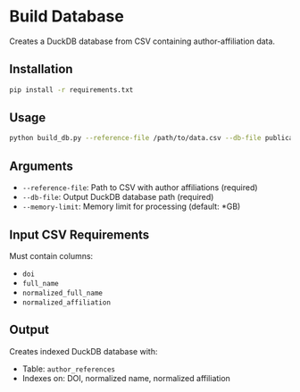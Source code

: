 # Build Database

Creates a DuckDB database from CSV containing author-affiliation data.

## Installation
```bash
pip install -r requirements.txt
```


## Usage

```bash
python build_db.py --reference-file /path/to/data.csv --db-file publications.duckdb
```

## Arguments

- `--reference-file`: Path to CSV with author affiliations (required)
- `--db-file`: Output DuckDB database path (required)  
- `--memory-limit`: Memory limit for processing (default: *GB)

## Input CSV Requirements

Must contain columns:
- `doi`
- `full_name`
- `normalized_full_name`
- `normalized_affiliation`

## Output

Creates indexed DuckDB database with:
- Table: `author_references`
- Indexes on: DOI, normalized name, normalized affiliation